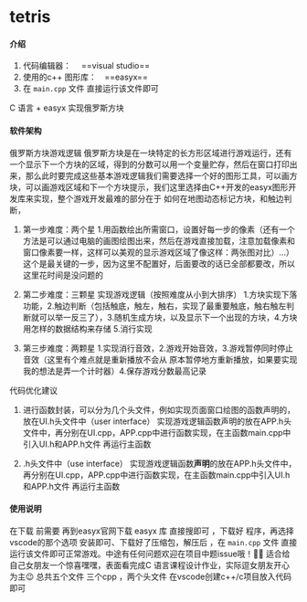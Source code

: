 # tetris

#### 介绍

1. 代码编辑器： 　==visual studio==
2. 使用的c++ 图形库：　==easyx==
3. 在 `main.cpp` 文件 直接运行该文件即可

C 语言 + easyx  实现俄罗斯方块

#### 软件架构
俄罗斯方块游戏逻辑  俄罗斯方块是在一块特定的长方形区域进行游戏运行，还有一个显示下一个方块的区域，得到的分数可以用一个变量贮存，然后在窗口打印出来，那么此时要完成这些基本游戏逻辑我们需要选择一个好的图形工具，可以画方块，可以画游戏区域和下一个方块提示，我们这里选择由C++开发的easyx图形开发库来实现，整个游戏开发最难的部分在于 如何在地图动态标记方块，和触边判断，

1. 第一步难度：两个星 1.用函数绘出所需窗口，设置好每一步的像素（还有一个方法是可以通过电脑的画图绘图出来，然后在游戏直接加载，注意加载像素和窗口像素要一样，这样可以美观的显示游戏区域了像这样：两张图对比）…）这个是最关键的一步，因为这里不配置好，后面要改的话已全部都要改，所以这里花时间是没问题的  

2. 第二步难度：三颗星 实现游戏逻辑（按照难度从小到大排序） 1.方块实现下落功能，2.触边判断（包括触底，触左，触右，实现了最重要触底，触右触左判断就可以举一反三了），3.随机生成方块，以及显示下一个出现的方块，4.方块用怎样的数据结构来存储 5.消行实现 

3. 第三步难度：两颗星 1.实现消行音效，2.游戏开始音效，3.游戏暂停同时停止音效（这里有个难点就是重新播放不会从 原本暂停地方重新播放，如果要实现我的想法是弄一个计时器）4.保存游戏分数最高记录

代码优化建议

1. 进行函数封装，可以分为几个头文件，例如实现页面窗口绘图的函数声明的，放在UI.h头文件中（user interface） 实现游戏逻辑函数声明的放在APP.h头文件中，再分别在UI.cpp，APP.cpp中进行函数实现，在主函数main.cpp中引入UI.h和APP.h文件 再运行主函数

2. .h头文件中（use interface） 实现游戏逻辑函数**声明**的放在APP.h头文件中，再分别在UI.cpp，APP.cpp中进行函数实现，在主函数main.cpp中引入UI.h和APP.h文件 再运行主函数


#### 使用说明
 在下载 前需要 再到easyx官网下载 easyx 库 直接搜即可 ，下载好 程序，再选择vscode的那个选项 安装即可、下载好了压缩包，解压后 ，在 `main.cpp` 文件 直接运行该文件即可正常游戏。中途有任何问题欢迎在项目中题issue哦！🙋‍♂️ 适合给自己女朋友一个惊喜嘿嘿，表面看完成C 语言课程设计作业，实际逗女朋友开心为主😉  总共五个文件 三个cpp ，两个头文件  在vscode创建c++/c项目放入代码即可 